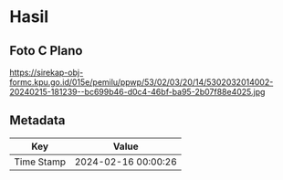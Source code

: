 # Hasil

## Foto C Plano

https://sirekap-obj-formc.kpu.go.id/015e/pemilu/ppwp/53/02/03/20/14/5302032014002-20240215-181239--bc699b46-d0c4-46bf-ba95-2b07f88e4025.jpg


## Metadata

| Key        | Value               |
| ---------- | ------------------- |
| Time Stamp | 2024-02-16 00:00:26 |



